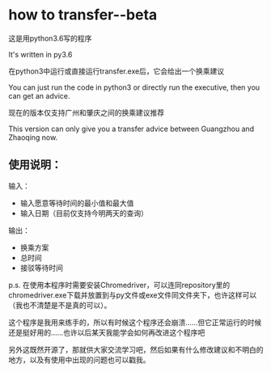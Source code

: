 # how to transfer--beta

这是用python3.6写的程序

It's written in py3.6

在python3中运行或直接运行transfer.exe后，它会给出一个换乘建议

You can just run the code in python3 or directly run the executive, then you can get an advice.

现在的版本仅支持广州和肇庆之间的换乘建议推荐

This version can only give you a transfer advice between Guangzhou and Zhaoqing now.

使用说明：
---------
输入：
+ 输入愿意等待时间的最小值和最大值
+ 输入日期（目前仅支持今明两天的查询）

输出：
+ 换乘方案
+ 总时间
+ 接驳等待时间


p.s. 在使用本程序时需要安装Chromedriver，可以连同repository里的chromedriver.exe下载并放置到与py文件或exe文件同文件夹下，也许这样可以（我也不清楚是不是真的可以）。

这个程序是我用来练手的，所以有时候这个程序还会崩溃……但它正常运行的时候还是挺好用的……也许以后某天我能学会如何再改进这个程序吧
     
另外这既然开源了，那就供大家交流学习吧，然后如果有什么修改建议和不明白的地方，以及有使用中出现的问题也可以戳我。
